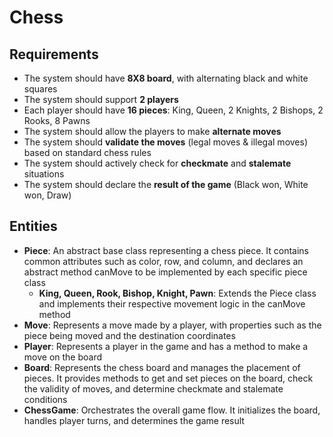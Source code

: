# Chess

## Requirements
- The system should have **8X8 board**, with alternating black and white squares
- The system should support **2 players**
- Each player should have **16 pieces**: King, Queen, 2 Knights, 2 Bishops, 2 Rooks, 8 Pawns
- The system should allow the players to make **alternate moves**
- The system should **validate the moves** (legal moves & illegal moves) based on standard chess rules
- The system should actively check for **checkmate** and **stalemate** situations
- The system should declare the **result of the game** (Black won, White won, Draw)

## Entities
- **Piece**: An abstract base class representing a chess piece. It contains common attributes such as color, row, and column, and declares an abstract method canMove to be implemented by each specific piece class
  -  **King, Queen, Rook, Bishop, Knight, Pawn**: Extends the Piece class and implements their respective movement logic in the canMove method
- **Move**: Represents a move made by a player, with properties such as the piece being moved and the destination coordinates   
- **Player**: Represents a player in the game and has a method to make a move on the board
- **Board**: Represents the chess board and manages the placement of pieces. It provides methods to get and set pieces on the board, check the validity of moves, and determine checkmate and stalemate conditions
- **ChessGame**: Orchestrates the overall game flow. It initializes the board, handles player turns, and determines the game result
